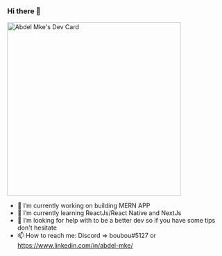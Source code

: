 ### Hi there 👋

<a href="https://app.daily.dev/boubou94"><img src="https://api.daily.dev/devcards/96dfe92517a54a8cbe526a16459efd7e.png?r=8ah" width="400" alt="Abdel Mke's Dev Card"/></a>

- 🔭 I’m currently working on building MERN APP 
- 🌱 I’m currently learning  ReactJs/React Native and NextJs
- 🤔 I’m looking for help with to be a better dev so if you have some tips don't hesitate
- 📫 How to reach me: Discord => boubou#5127 or https://www.linkedin.com/in/abdel-mke/

